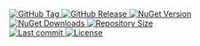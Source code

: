 <a href="https://github.com/TJC-Tools/TJC.Collection.Core/tags">
  <img alt="GitHub Tag" src="https://img.shields.io/github/v/tag/TJC-Tools/TJC.Collection.Core?style=for-the-badge&logo=tag&logoColor=white&labelColor=24292f&color=blue" />
</a>

<a href="https://github.com/TJC-Tools/TJC.Collection.Core/releases/latest">
  <img alt="GitHub Release" src="https://img.shields.io/github/v/release/TJC-Tools/TJC.Collection.Core?style=for-the-badge&logo=starship&logoColor=D9E0EE&labelColor=302D41&&color=green&include_prerelease&sort=semver" />
</a>

<a href="https://www.nuget.org/packages/TJC.Collection.Core">
  <img alt="NuGet Version" src="https://img.shields.io/nuget/v/TJC.Collection.Core?style=for-the-badge&logo=nuget&logoColor=white&labelColor=004880&color=blue" />
</a>

<br/>

<a href="https://www.nuget.org/packages/TJC.Collection.Core">
  <img alt="NuGet Downloads" src="https://img.shields.io/nuget/dt/TJC.Collection.Core?style=for-the-badge&logo=nuget&logoColor=white&labelColor=004880&color=yellow" />
</a>

<a href="https://github.com/TJC-Tools/TJC.Collection.Core">
  <img alt="Repository Size" src="https://img.shields.io/github/repo-size/TJC-Tools/TJC.Collection.Core?style=for-the-badge&logo=files&logoColor=white&labelColor=24292f&color=orange" />
</a>

<br/>

<a href="https://www.nuget.org/packages/TJC.Collection.Core">
  <img alt="Last commit" src="https://img.shields.io/github/last-commit/TJC-Tools/TJC.Collection.Core?style=for-the-badge&logo=git&logoColor=D9E0EE&labelColor=302D41&color=mediumpurple"/>
</a>

<a href="LICENSE">
  <img alt="License" src="https://img.shields.io/github/license/TJC-Tools/TJC.Collection.Core.svg?style=for-the-badge&logo=balance-scale&logoColor=white&labelColor=333333&color=blueviolet" />
</a>
